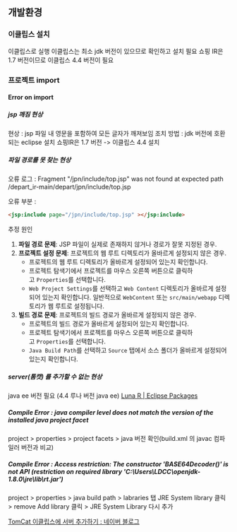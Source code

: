 ```table-of-contents
```

## 개발환경
### 이클립스 설치
이클립스로 실행
이클립스는 최소 jdk 버전이 있으므로 확인하고 설치 필요
쇼핑 IR은 1.7 버전이므로 이클립스 4.4 버전이 필요

### 프로젝트 import
#### Error on import
##### jsp 깨짐 현상
현상 : jsp 파일 내 영문을 포함하여 모든 글자가 깨져보임
조치 방법 : 
jdk 버전에 호환되는 eclipse 설치
쇼핑IR은 1.7 버전 -> 이클립스 4.4 설치

##### 파일 경로를 못 찾는 현상
오류 로그 : 
Fragment "/jpn/include/top.jsp" was not found at expected path /depart_ir-main/depart/jpn/include/top.jsp

오류 부분 :
```html
<jsp:include page="/jpn/include/top.jsp" ></jsp:include>
```

추정 원인
1. **파일 경로 문제**: JSP 파일이 실제로 존재하지 않거나 경로가 잘못 지정된 경우.
2. **프로젝트 설정 문제**: 프로젝트의 웹 루트 디렉토리가 올바르게 설정되지 않은 경우.
	- 프로젝트의 웹 루트 디렉토리가 올바르게 설정되어 있는지 확인합니다.
	- 프로젝트 탐색기에서 프로젝트를 마우스 오른쪽 버튼으로 클릭하고 `Properties`를 선택합니다.
	- `Web Project Settings`를 선택하고 `Web Content` 디렉토리가 올바르게 설정되어 있는지 확인합니다. 일반적으로 `WebContent` 또는 `src/main/webapp` 디렉토리가 웹 루트로 설정됩니다.
3. **빌드 경로 문제**: 프로젝트의 빌드 경로가 올바르게 설정되지 않은 경우.
	- 프로젝트의 빌드 경로가 올바르게 설정되어 있는지 확인합니다.
	- 프로젝트 탐색기에서 프로젝트를 마우스 오른쪽 버튼으로 클릭하고 `Properties`를 선택합니다.
	- `Java Build Path`를 선택하고 `Source` 탭에서 소스 폴더가 올바르게 설정되어 있는지 확인합니다.


##### server(톰캣) 를 추가할 수 없는 현상
java ee 버전 필요 (4.4 루나 버전 java ee)
[Luna R | Eclipse Packages](https://www.eclipse.org/downloads/packages/release/luna/r)

##### Compile Error : java compiler level does not match the version of the installed java project facet
project > properties > project facets > java 버전 확인(build.xml 의 javac 컴파일러 버전과 비교)


##### Compile Error : Access restriction: The constructor 'BASE64Decoder()' is not API (restriction on required library 'C:\Users\LDCC\openjdk-1.8.0\jre\lib\rt.jar')
project > properties > java build path > labraries 탭
JRE System library 클릭 > remove
Add library 클릭 > JRE System Library 다시 추가 



[TomCat 이클립스에 서버 추가하기 : 네이버 블로그](https://blog.naver.com/people_22/222950914710)